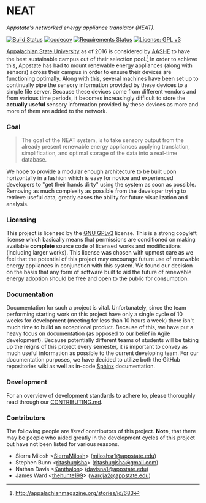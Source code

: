 # NEAT
_Appstate's networked energy appliance translator (NEAT)._

[![Build Status](https://travis-ci.org/ritashugisha/neat.svg?branch=master)](https://travis-ci.org/ritashugisha/neat)
[![codecov](https://codecov.io/gh/ritashugisha/neat/branch/master/graph/badge.svg)](https://codecov.io/gh/ritashugisha/neat)
[![Requirements Status](https://requires.io/github/ritashugisha/neat/requirements.svg?branch=master)](https://requires.io/github/ritashugisha/neat/requirements/?branch=master)
[![License: GPL v3](https://img.shields.io/badge/License-GPL%20v3-blue.svg)](http://www.gnu.org/licenses/gpl-3.0)



[Appalachian State University](http://www.appstate.edu/) as of 2016 is considered by [AASHE](http://www.aashe.org/) to have the best sustainable campus out of their selection pool.[^1]
In order to achieve this, Appstate has had to mount renewable energy appliances (along with sensors) across their campus in order to ensure their devices are functioning optimally.
Along with this, several machines have been set up to continually pipe the sensory information provided by these devices to a simple file server.
Because these devices come from different vendors and from various time periods, it becomes increasingly difficult to store the **actually useful** sensory information provided by these devices as more and more of them are added to the network.

### Goal

> The goal of the NEAT system, is to take sensory output from the already present renewable energy appliances applying translation, simplification, and optimal storage of the data into a real-time database.

We hope to provide a modular enough architecture to be built upon horizontally in a fashion which is easy for novice and experienced developers to "get their hands dirty" using the system as soon as possible.
Removing as much complexity as possible from the developer trying to retrieve useful data, greatly eases the ability for future visualization and analysis.


### Licensing

This project is licensed by the [GNU GPLv3](https://www.gnu.org/licenses/gpl-3.0.en.html) license.
This is a strong copyleft license which basically means that permissions are conditioned on making available **complete** source code of licensed works and modifications (including larger works).
This license was chosen with upmost care as we feel that the potential of this project may encourage future use of renewable energy appliances in conjunction with this system.
We found our decision on the basis that any form of software built to aid the future of renewable energy adoption should be free and open to the public for consumption.


### Documentation

Documentation for such a project is vital.
Unfortunately, since the team performing starting work on this project have only a single cycle of 10 weeks for development (meeting for less than 10 hours a week) there isn't much time to build an exceptional product.
Because of this, we have put a heavy focus on documentation (as opposed to our belief in Agile development).
Because potentially different teams of students will be taking up the reigns of this project every semester, it is important to convey as much useful information as possible to the current developing team.
For our documentation purposes, we have decided to utilize both the GitHub repositories wiki as well as in-code [Sphinx](http://www.sphinx-doc.org/en/stable/) documentation.


### Development

For an overview of development standards to adhere to, please thoroughly read through our [CONTRIBUTING.md](./CONTRIBUTING.md).


### Contributors

The following people are _listed_ contributors of this project.
**Note**, that there may be people who aided greatly in the development cycles of this project but have not been listed for various reasons.

<!-- A note to editors of this list, please keep to the list format as much as possible -->

- Sierra Milosh <[SierraMilosh](https://github.com/SierraMilosh)> ([miloshsr1@appstate.edu](mailto:miloshsr1@appstate.edu))
- Stephen Bunn <[ritashugisha](https://github.com/ritashugisha)> ([ritashugisha@gmail.com](mailto:ritashugisha@gmail.com))
- Nathan Davis <[Kanthalon](https://github.com/Kanthalon)> ([davisna1@appstate.edu](mailto:davisna1@appstate.edu))
- James Ward <[thehunte199](https://github.com/thehunte199)> ([wardja2@appstate.edu](mailto:wardja2@appstate.edu))

 

[^1]: http://appalachianmagazine.org/stories/id/683

